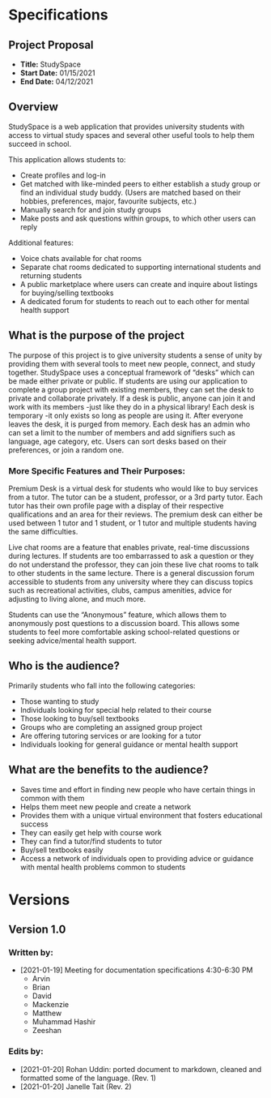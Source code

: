 # Specifications

## Project Proposal
- **Title:** StudySpace
- **Start Date:** 01/15/2021
- **End Date:** 04/12/2021

## Overview
StudySpace is a web application that provides university students with access to virtual study spaces and several other useful tools to help them succeed in school.

This application allows students to:
- Create profiles and log-in
- Get matched with like-minded peers to either establish a study group or find an individual study buddy. (Users are matched based on their hobbies, preferences, major, favourite subjects, etc.)
- Manually search for and join study groups 
- Make posts and ask questions within groups, to which other users can reply

Additional features:
- Voice chats available for chat rooms
- Separate chat rooms dedicated to supporting international students and returning students
- A public marketplace where users can create and inquire about listings for buying/selling textbooks
- A dedicated forum for students to reach out to each other for mental health support 

## What is the purpose of the project

The purpose of this project is to give university students a sense of unity by providing them with several tools to meet new people, connect, and study together. StudySpace uses a conceptual framework of “desks” which can be made either private or public. If students are using our application to complete a group project with existing members, they can set the desk to private and collaborate privately. If a desk is public, anyone can join it and work with its members -just like they do in a physical library! Each desk is temporary -it only exists so long as people are using it. After everyone leaves the desk, it is purged from memory. Each desk has an admin who can set a limit to the number of members and add signifiers such as language, age category, etc. Users can sort desks based on their preferences, or join a random one. 

### More Specific Features and Their Purposes:

Premium Desk is a virtual desk for students who would like to buy services from a tutor. The tutor can be a student, professor, or a 3rd party tutor. Each tutor has their own profile page with a display of their respective qualifications and an area for their reviews. The premium desk can either be used between 1 tutor and 1 student, or 1 tutor and multiple students having the same difficulties. 

Live chat rooms are a feature that enables private, real-time discussions during lectures. If students are too embarrassed to ask a question or they do not understand the professor, they can join these live chat rooms to talk to other students in the same lecture. 
There is a general discussion forum accessible to students from any university where they can discuss topics such as recreational activities, clubs, campus amenities, advice for adjusting to living alone, and much more.

Students can use the “Anonymous” feature, which allows them to anonymously post questions to a discussion board. This allows some students to feel more comfortable asking school-related questions or seeking advice/mental health support.

## Who is the audience?

Primarily students who fall into the following categories:
- Those wanting to study
- Individuals looking for special help related to their course
- Those looking to buy/sell textbooks
- Groups who are completing an assigned group project
- Are offering tutoring services or are looking for a tutor
- Individuals looking for general guidance or mental health support

## What are the benefits to the audience?

- Saves time and effort in finding new people who have certain things in common with them
- Helps them meet new people and create a network
- Provides them with a unique virtual environment that fosters educational success
- They can easily get help with course work
- They can find a tutor/find students to tutor
- Buy/sell textbooks easily
- Access a network of individuals open to providing advice or guidance with mental health problems common to students


# Versions

## Version 1.0

### Written by:
- [2021-01-19] Meeting for documentation specifications 4:30-6:30 PM
    - Arvin
    - Brian
    - David
    - Mackenzie
    - Matthew
    - Muhammad Hashir
    - Zeeshan

### Edits by:
- [2021-01-20] Rohan Uddin: ported document to markdown, cleaned and formatted some of the language. (Rev. 1)
- [2021-01-20] Janelle Tait (Rev. 2)

